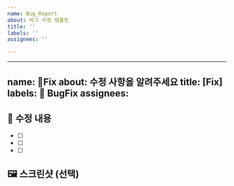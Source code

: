 ```yaml
---
name: Bug_Report
about: 버그 수정 템플릿
title: ''
labels: ''
assignees: ''

---
```


---
name: 🐞Fix
about: 수정 사항을 알려주세요
title: [Fix]
labels: 🐞 BugFix
assignees: 
---

## 🐞 수정 내용
- [ ] 
- [ ] 
- [ ] 

## 🖼️ 스크린샷 (선택)
